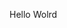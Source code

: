 Hello Wolrd



















































































































































































































































































































































































































































































































































































































































































































































































































